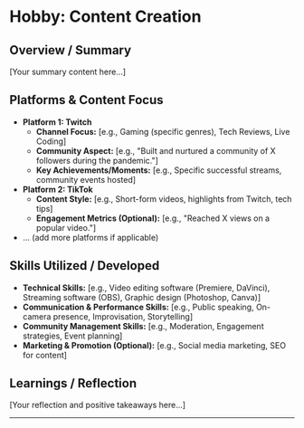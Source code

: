 # Hobby: Content Creation

<!-- 
This template helps structure your portfolio information for the AI chatbot.
-->

## Overview / Summary

<!-- 
Provide a brief overview of your interest in content creation.
Example: "I enjoy creating engaging content online, primarily through Twitch streaming and TikTok videos, focusing on gaming, technology, and lifestyle topics. This hobby allowed me to build a vibrant online community."
-->

[Your summary content here...]

## Platforms & Content Focus

<!--
List your main platforms and the type of content you create.
-->

*   **Platform 1: Twitch**
    *   **Channel Focus:** [e.g., Gaming (specific genres), Tech Reviews, Live Coding]
    *   **Community Aspect:** [e.g., "Built and nurtured a community of X followers during the pandemic."]
    *   **Key Achievements/Moments:** [e.g., Specific successful streams, community events hosted]
*   **Platform 2: TikTok**
    *   **Content Style:** [e.g., Short-form videos, highlights from Twitch, tech tips]
    *   **Engagement Metrics (Optional):** [e.g., "Reached X views on a popular video."]
*   ... (add more platforms if applicable)

## Skills Utilized / Developed

<!--
List skills relevant to content creation.
-->

*   **Technical Skills:** [e.g., Video editing software (Premiere, DaVinci), Streaming software (OBS), Graphic design (Photoshop, Canva)]
*   **Communication & Performance Skills:** [e.g., Public speaking, On-camera presence, Improvisation, Storytelling]
*   **Community Management Skills:** [e.g., Moderation, Engagement strategies, Event planning]
*   **Marketing & Promotion (Optional):** [e.g., Social media marketing, SEO for content]

## Learnings / Reflection

<!--
Reflect on what this hobby teaches you or how it contributes to your life.
Example: "Content creation has significantly improved my communication skills, ability to think on my feet, and understanding of online community dynamics. It's a creative outlet that also connects me with diverse individuals."
-->

[Your reflection and positive takeaways here...]

--- 
